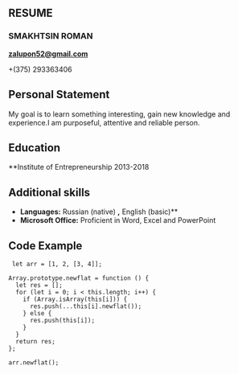 ## RESUME

### SMAKHTSIN ROMAN

**zalupon52@gmail.com**

+(375) 293363406

## Personal Statement
My goal is to learn something interesting, gain new knowledge and experience.I am purposeful, attentive and reliable person.

## Education
**Institute of Entrepreneurship 2013-2018

## Additional skills
- **Languages:** Russian (native) **,** English (basic)**
- **Microsoft Office:** Proficient in Word, Excel and PowerPoint
## Code Example
```
 let arr = [1, 2, [3, 4]];

Array.prototype.newflat = function () {
  let res = [];
  for (let i = 0; i < this.length; i++) {
    if (Array.isArray(this[i])) {
      res.push(...this[i].newflat());
    } else {
      res.push(this[i]);
    }
  }
  return res;
};

arr.newflat();
```